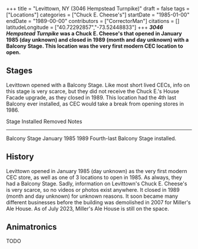 +++
title = "Levittown, NY (3046 Hempstead Turnpike)"
draft = false
tags = ["Locations"]
categories = ["Chuck E. Cheese's"]
startDate = "1985-01-00"
endDate = "1989-00-00"
contributors = ["CorrectorMan"]
citations = []
latitudeLongitude = ["40.72292857","-73.52448833"]
+++
***3046 Hempstead Turnpike* was a Chuck E. Cheese's that opened in January 1985 (day unknown) and closed in 1989 (month and day unknown) with a Balcony Stage. This location was the very first modern CEC location to open.**

## Stages

Levittown opened with a Balcony Stage. Like most short lived CECs, info on this stage is very scarce, but they did not receive the Chuck E.'s House Facade upgrade, as they closed in 1989. This location had the 4th last Balcony ever installed, as CEC would take a break from opening stores in 1986.

  Stage           Installed      Removed   Notes
  --------------- -------------- --------- --------------------------------------
  Balcony Stage   January 1985   1989      Fourth-last Balcony Stage installed.

## History

Levittown opened in January 1985 (day unknown) as the very first modern CEC store, as well as one of 3 locations to open in 1985. As always, they had a Balcony Stage. Sadly, information on Levittown's Chuck E. Cheese's is very scarce, so no videos or photos exist anywhere. It closed in 1989 (month and day unknown) for unknown reasons. It soon became many different businesses before the building was demolished in 2007 for Miller's Ale House. As of July 2023, Miller's Ale House is still on the space.

## Animatronics

TODO
